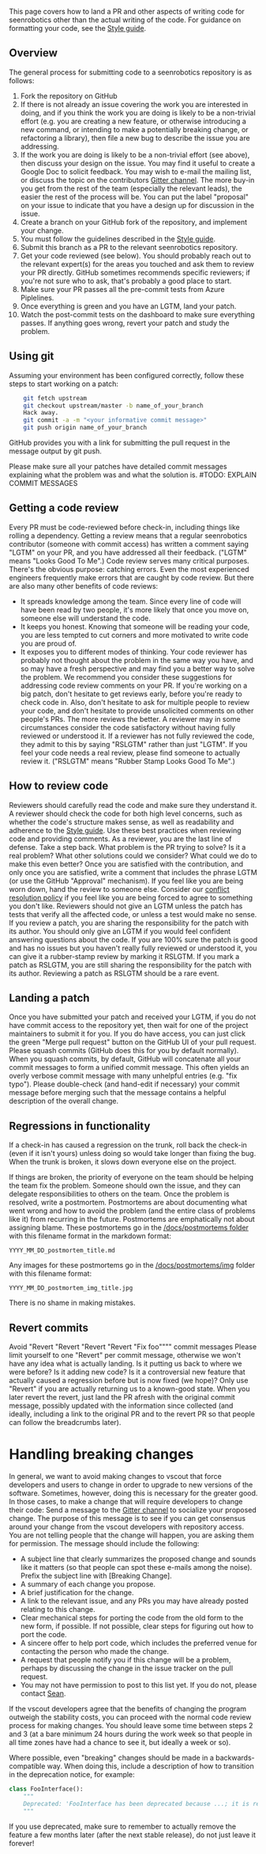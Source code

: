This page covers how to land a PR and other aspects of writing code for seenrobotics other than the actual writing of the code. For guidance on formatting your code, see the [Style guide](STYLE_GUIDE.md).

## Overview

The general process for submitting code to a seenrobotics repository is as follows:

1. Fork the repository on GitHub
2. If there is not already an issue covering the work you are interested in doing, and if you think the work you are doing is likely to be a non-trivial effort (e.g. you are creating a new feature, or otherwise introducing a new command, or intending to make a potentially breaking change, or refactoring a library), then file a new bug to describe the issue you are addressing.
3. If the work you are doing is likely to be a non-trivial effort (see above), then discuss your design on the issue. You may find it useful to create a Google Doc to solicit feedback. You may wish to e-mail the mailing list, or discuss the topic on the contributors [Gitter channel](https://gitter.im/seenrobotics/vscout-cli). The more buy-in you get from the rest of the team (especially the relevant leads), the easier the rest of the process will be. You can put the label "proposal" on your issue to indicate that you have a design up for discussion in the issue.
4. Create a branch on your GitHub fork of the repository, and implement your change.
5. You must follow the guidelines described in the [Style guide](STYLE_GUIDE.md).
6. Submit this branch as a PR to the relevant seenrobotics repository.
7. Get your code reviewed (see below). You should probably reach out to the relevant expert(s) for the areas you touched and ask them to review your PR directly. GitHub sometimes recommends specific reviewers; if you're not sure who to ask, that's probably a good place to start.
8. Make sure your PR passes all the pre-commit tests from Azure Piplelines.
9. Once everything is green and you have an LGTM, land your patch.
10. Watch the post-commit tests on the dashboard to make sure everything passes. If anything goes wrong, revert your patch and study the problem.

## Using git

Assuming your environment has been configured correctly, follow these steps to start working on a patch:

```bash
    git fetch upstream
    git checkout upstream/master -b name_of_your_branch
    Hack away.
    git commit -a -m "<your informative commit message>"
    git push origin name_of_your_branch
```

GitHub provides you with a link for submitting the pull request in the message output by git push.

Please make sure all your patches have detailed commit messages explaining what the problem was and what the solution is.
#TODO: EXPLAIN COMMIT MESSAGES

## Getting a code review

Every PR must be code-reviewed before check-in, including things like rolling a dependency. Getting a review means that a regular seenrobotics contributor (someone with commit access) has written a comment saying "LGTM" on your PR, and you have addressed all their feedback. ("LGTM" means "Looks Good To Me".)
Code review serves many critical purposes. There's the obvious purpose: catching errors. Even the most experienced engineers frequently make errors that are caught by code review. But there are also many other benefits of code reviews:
- It spreads knowledge among the team. Since every line of code will have been read by two people, it's more likely that once you move on, someone else will understand the code.
- It keeps you honest. Knowing that someone will be reading your code, you are less tempted to cut corners and more motivated to write code you are proud of.
- It exposes you to different modes of thinking. Your code reviewer has probably not thought about the problem in the same way you have, and so may have a fresh perspective and may find you a better way to solve the problem.
We recommend you consider these suggestions for addressing code review comments on your PR.
If you're working on a big patch, don't hesitate to get reviews early, before you're ready to check code in. Also, don't hesitate to ask for multiple people to review your code, and don't hesitate to provide unsolicited comments on other people's PRs. The more reviews the better.
A reviewer may in some circumstances consider the code satisfactory without having fully reviewed or understood it. If a reviewer has not fully reviewed the code, they admit to this by saying "RSLGTM" rather than just "LGTM". If you feel your code needs a real review, please find someone to actually review it. ("RSLGTM" means "Rubber Stamp Looks Good To Me".)

## How to review code

Reviewers should carefully read the code and make sure they understand it. A reviewer should check the code for both high level concerns, such as whether the code's structure makes sense, as well as readability and adherence to the [Style guide](STYLE_GUIDE.md). Use these best practices when reviewing code and providing comments.
As a reviewer, you are the last line of defense. Take a step back. What problem is the PR trying to solve? Is it a real problem? What other solutions could we consider? What could we do to make this even better?
Once you are satisfied with the contribution, and only once you are satisfied, write a comment that includes the phrase LGTM (or use the GitHub "Approval" mechanism). If you feel like you are being worn down, hand the review to someone else. Consider our [conflict resolution policy](../CODE_OF_CONDUCT.md) if you feel like you are being forced to agree to something you don't like.
Reviewers should not give an LGTM unless the patch has tests that verify all the affected code, or unless a test would make no sense. If you review a patch, you are sharing the responsibility for the patch with its author. You should only give an LGTM if you would feel confident answering questions about the code.
If you are 100% sure the patch is good and has no issues but you haven't really fully reviewed or understood it, you can give it a rubber-stamp review by marking it RSLGTM. If you mark a patch as RSLGTM, you are still sharing the responsibility for the patch with its author. Reviewing a patch as RSLGTM should be a rare event.

## Landing a patch

Once you have submitted your patch and received your LGTM, if you do not have commit access to the repository yet, then wait for one of the project maintainers to submit it for you.
If you do have access, you can just click the green "Merge pull request" button on the GitHub UI of your pull request. Please squash commits (GitHub does this for you by default normally).
When you squash commits, by default, GitHub will concatenate all your commit messages to form a unified commit message. This often yields an overly verbose commit message with many unhelpful entries (e.g. "fix typo"). Please double-check (and hand-edit if necessary) your commit message before merging such that the message contains a helpful description of the overall change.

## Regressions in functionality

If a check-in has caused a regression on the trunk, roll back the check-in (even if it isn't yours) unless doing so would take longer than fixing the bug. When the trunk is broken, it slows down everyone else on the project.

If things are broken, the priority of everyone on the team should be helping the team fix the problem. Someone should own the issue, and they can delegate responsibilities to others on the team. Once the problem is resolved, write a postmortem. Postmortems are about documenting what went wrong and how to avoid the problem (and the entire class of problems like it) from recurring in the future. Postmortems are emphatically not about assigning blame. These postmortems go in the [/docs/postmortems folder](postmortems/) with this filename format in the markdown format:

`YYYY_MM_DD_postmortem_title.md`

Any images for these postmortems go in the [/docs/postmortems/img](postmortems/img/) folder with this filename format:

`YYYY_MM_DD_postmortem_img_title.jpg`

There is no shame in making mistakes.


## Revert commits

Avoid "Revert "Revert "Revert "Revert "Fix foo"""" commit messages
Please limit yourself to one "Revert" per commit message, otherwise we won't have any idea what is actually landing. Is it putting us back to where we were before? Is it adding new code? Is it a controversial new feature that actually caused a regression before but is now fixed (we hope)?
Only use "Revert" if you are actually returning us to a known-good state. When you later revert the revert, just land the PR afresh with the original commit message, possibly updated with the information since collected (and ideally, including a link to the original PR and to the revert PR so that people can follow the breadcrumbs later).

# Handling breaking changes

In general, we want to avoid making changes to vscout that force developers and users to change in order to upgrade to new versions of the software. Sometimes, however, doing this is necessary for the greater good. In those cases, to make a change that will require developers to change their code:
Send a message to  the [Gitter channel](https://gitter.im/seenrobotics/vscout-cli) to socialize your proposed change. The purpose of this message is to see if you can get consensus around your change from the vscout developers with repository access. You are not telling people that the change will happen, you are asking them for permission. The message should include the following:
- A subject line that clearly summarizes the proposed change and sounds like it matters (so that people can spot these e-mails among the noise). Prefix the subject line with [Breaking Change].
- A summary of each change you propose.
- A brief justification for the change.
- A link to the relevant issue, and any PRs you may have already posted relating to this change.
- Clear mechanical steps for porting the code from the old form to the new form, if possible. If not possible, clear steps for figuring out how to port the code.
- A sincere offer to help port code, which includes the preferred venue for contacting the person who made the change.
- A request that people notify you if this change will be a problem, perhaps by discussing the change in the issue tracker on the pull request.
- You may not have permission to post to this list yet. If you do not, please contact [Sean](mailto:seangdsouza@gmail.com).

If the vscout developers agree that the benefits of changing the program outweigh the stability costs, you can proceed with the normal code review process for making changes. You should leave some time between steps 2 and 3 (at a bare minimum 24 hours during the work week so that people in all time zones have had a chance to see it, but ideally a week or so).

Where possible, even "breaking" changes should be made in a backwards-compatible way. When doing this, include a description of how to transition in the deprecation notice, for example:
```python
class FooInterface():
    """
    Deprecated: 'FooInterface has been deprecated because ...; it is recommended that you transition to the new FooDelegate.'
    """
```

If you use deprecated, make sure to remember to actually remove the feature a few months later (after the next stable release), do not just leave it forever!
